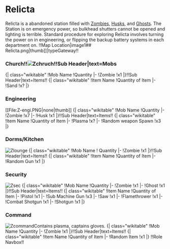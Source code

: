 # Relicta

Relicta is a abandoned station filled with [Zombies](Zombie.md), [Husks](Husk.md), and [Ghosts](Ghost.md). The Station is on emergency power, so bulkhead shutters cannot be opened and lighting is terrible. Standard procedure for exploring Relicta involves turning the power on in engineering, or flipping the backup battery systems in each department on. !!Map Location|image1##  Relicta.png|<nowiki>thumb]]</nowiki>|typeGateway!!
### Church!!![Zchruch](Zchruch.png)!!Sub Header|text=Mobs
{| class="wikitable"
!Mob Name
!Quantity
|-
!Zombie
!x1
|}!!Sub Header|text=Items!!
{| class="wikitable"
!Item Name
!Quantity of Item
|-
!Sand
!x?
|}

### Engineering
[[File:Z-engi.PNG|none|thumb]]
{| class="wikitable"
!Mob Name
!Quantity
|-
!Zombie
!x7
|-
!Husk
!x1
|}!!Sub Header|text=Items!!
{| class="wikitable"
!Item Name
!Quantity of Item
|-
!Plasma
!x?
|-
!Random weapon Spawn
!x3
|}

### Dorms/Kitchen
![Zlounge](Zlounge.png)
{| class="wikitable"
!Mob Name
! Quantity
|-
!Zombie
!x1
|}!!Sub Header|text=Items!!
{| class="wikitable"
!Item Name
!Quantity of Item
|-
!Random Gun
!x1
|}

### Security
![Zsec](Zsec.png)
{| class="wikitable"
!Mob Name
!Quantity
|-
!Zombie
!x1
|-
!Ghost
!x1
|}!!Sub Header|text=Items!!
{| class="wikitable"
!Item Name
!Quantity of Item
|-
!Pistol
!x1
|-
!Sub Machine Gun
!x3
|-
!Saw
!x1
|-
!Flamethrower 
!x1
|-
!Combat Shotgun
!x1
|-
!Shotgun
!x1
|}

### Command
![Zcommand](Zcommand.png)Contains plasma, captains gloves.
{| class="wikitable"
!Mob Name
!Quantity
|-
!Zombie
!x1
|}!!Sub Header|text=Items!!
{| class="wikitable"
!Item Name
!Quantity of Item
|-
!Random Item
!x1
|}
!!Role Navbox!!